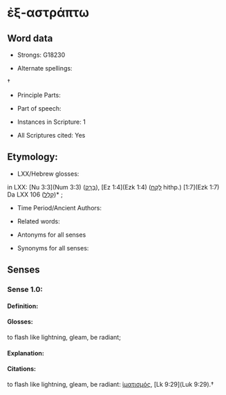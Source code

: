 # ἐξ-αστράπτω 

<!-- Status: S2=NeedsEdits -->
<!-- Lexica used for edits:   -->

## Word data

* Strongs: G18230

* Alternate spellings:

† 

* Principle Parts: 


* Part of speech: 


* Instances in Scripture: 1

* All Scriptures cited: Yes

## Etymology: 


* LXX/Hebrew glosses: 

in LXX: [Nu 3:3](Num 3:3) ([בָּרָק](//en-uhl/H1300)), [Ez 1:4](Ezk 1:4) ([לָקַח](//en-uhl/H3947) hithp.) [1:7](Ezk 1:7) Da LXX 106 ([קָלַל](//en-uhl/H7043))* ;

* Time Period/Ancient Authors: 


* Related words: 

* Antonyms for all senses

* Synonyms for all senses: 


## Senses 


### Sense  1.0: 

#### Definition: 

#### Glosses: 

to flash like lightning, gleam, be radiant; 

#### Explanation: 


#### Citations: 

to flash like lightning, gleam, be radiant: [ἱματισμός](), [Lk 9:29](Luk 9:29).†
